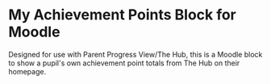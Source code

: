 My Achievement Points Block for Moodle
======================================

Designed for use with Parent Progress View/The Hub, this is a Moodle block to show a pupil's own achievement point totals from The Hub
on their homepage.



